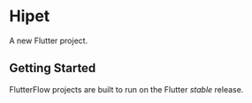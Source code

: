 # Hipet

A new Flutter project.

## Getting Started

FlutterFlow projects are built to run on the Flutter _stable_ release.
